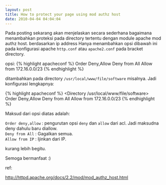 ```yaml
--- 
layout: post
title: How to protect your page using mod authz host
date: 2010-04-04 04:04:04
---
```

Pada posting sekarang akan menjelaskan secara sederhana bagaimana menambahkan proteksi pada directory tertentu dengan module apache mod authz host. berdasarkan ip address Hanya menambahkan opsi dibawah ini pada konfigurasi apache `http.conf` atau `apache2.conf` pada bracket directory.

opsi:
{% highlight apacheconf %}
Order Deny,Allow
Deny from All
Allow from 172.16.0.0/23
{% endhighlight %}

ditambahkan pada directory `/usr/local/www/file/software` misalnya. Jadi konfigurasi lengkapnya:

{% highlight apacheconf %}
<Directory /usr/local/www/file/software>
     Order Deny,Allow
     Deny from All
     Allow from 172.16.0.0/23
</Directory>
{% endhighlight %}

Maksud dari opsi diatas adalah:

`Order deny,allow` : pengurutan opsi `deny` dan `allow` dari acl. Jadi maksudna deny dahulu baru diallow.<br/>
`Deny from All` : Gagalkan semua.<br/>
`Allow from IP` : Ijinkan dari IP.<br/>

kurang lebih begitu.

Semoga bermanfaat :)

ref:

<http://httpd.apache.org/docs/2.2/mod/mod_authz_host.html>
